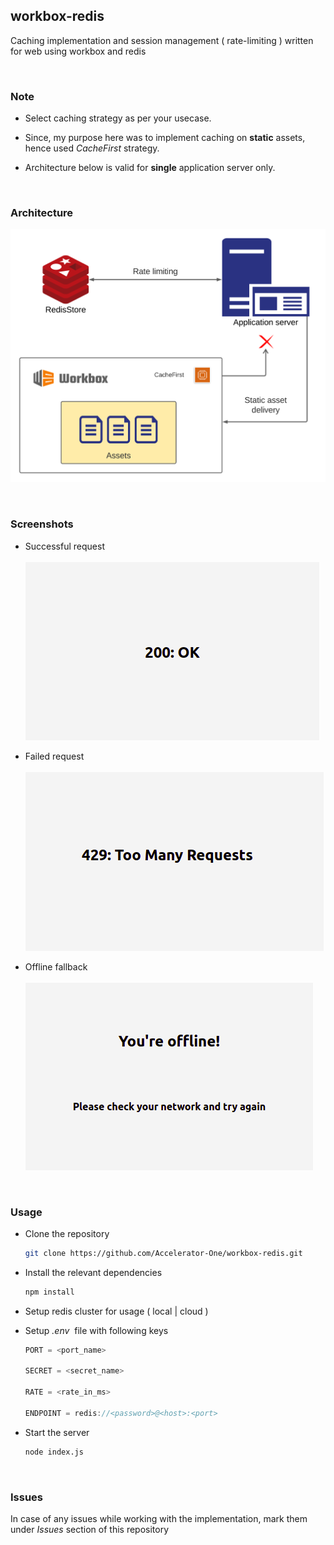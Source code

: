## workbox-redis
Caching implementation and session management ( rate-limiting ) written for web using workbox and redis

<br/>

### Note
- Select caching strategy as per your usecase. 
- Since, my purpose here was to implement caching on **static** assets, hence used *CacheFirst* strategy.

- Architecture below is valid for **single** application server only.

<br/>

### Architecture

  ![Architecture](screenshots/architecture.png)

<br/>

### Screenshots

- Successful request  
  <br/>
  ![200](screenshots/success.png)

- Failed request  
  <br/>
  ![429](screenshots/error.png)

- Offline fallback  
  <br/>
  ![offline](screenshots/offline.png)

<br/>

### Usage
- Clone the repository
  ```bash
  git clone https://github.com/Accelerator-One/workbox-redis.git
  ```

- Install the relevant dependencies
  ```bash
  npm install
  ```

- Setup redis cluster for usage ( local | cloud )

- Setup *.env*&nbsp; file with following keys
  ```javascript
  PORT = <port_name>

  SECRET = <secret_name>

  RATE = <rate_in_ms>

  ENDPOINT = redis://<password>@<host>:<port>

  ```

- Start the server
  ```bash
  node index.js
  ```
<br/>

### Issues
In case of any issues while working with the implementation, mark them under *Issues* section of this repository
